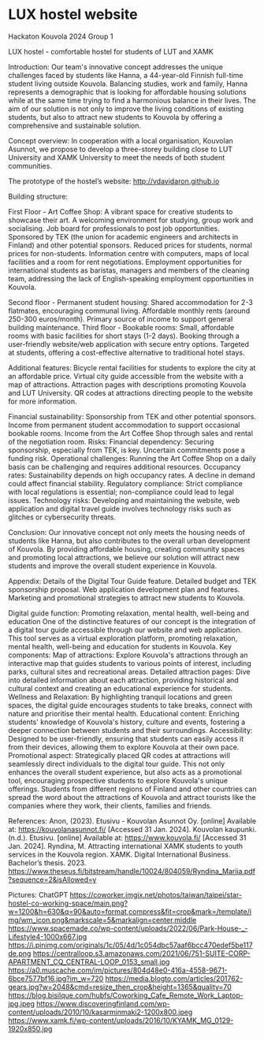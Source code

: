 # LUX hostel website
Hackaton Kouvola 2024 Group 1

 
LUX hostel - comfortable hostel for students of LUT and XAMK

Introduction:
Our team's innovative concept addresses the unique challenges faced by students like Hanna, a 44-year-old Finnish full-time student living outside Kouvola. Balancing studies, work and family, Hanna represents a demographic that is looking for affordable housing solutions while at the same time trying to find a harmonious balance in their lives. The aim of our solution is not only to improve the living conditions of existing students, but also to attract new students to Kouvola by offering a comprehensive and sustainable solution.

Concept overview:
In cooperation with a local organisation, Kouvolan Asunnot, we propose to develop a three-storey building close to LUT University and XAMK University to meet the needs of both student communities.

The prototype of the hostel’s website: http://vdavidaron.github.io 

Building structure:

First Floor - Art Coffee Shop:
A vibrant space for creative students to showcase their art.
A welcoming environment for studying, group work and socialising.
Job board for professionals to post job opportunities.
Sponsored by TEK (the union for academic engineers and architects in Finland) and other potential sponsors.
Reduced prices for students, normal prices for non-students.
Information centre with computers, maps of local facilities and a room for rent negotiations.
Employment opportunities for international students as baristas, managers and members of the cleaning team, addressing the lack of English-speaking employment opportunities in Kouvola.

Second floor - Permanent student housing:
Shared accommodation for 2-3 flatmates, encouraging communal living.
Affordable monthly rents (around 250-300 euros/month).
Primary source of income to support general building maintenance.
Third floor - Bookable rooms:
Small, affordable rooms with basic facilities for short stays (1-2 days).
Booking through a user-friendly website/web application with secure entry options.
Targeted at students, offering a cost-effective alternative to traditional hotel stays.

Additional features:
Bicycle rental facilities for students to explore the city at an affordable price.
Virtual city guide accessible from the website with a map of attractions.
Attraction pages with descriptions promoting Kouvola and LUT University.
QR codes at attractions directing people to the website for more information.

Financial sustainability:
Sponsorship from TEK and other potential sponsors.
Income from permanent student accommodation to support occasional bookable rooms.
Income from the Art Coffee Shop through sales and rental of the negotiation room.
Risks:
Financial dependency: Securing sponsorship, especially from TEK, is key. Uncertain commitments pose a funding risk.
Operational challenges: Running the Art Coffee Shop on a daily basis can be challenging and requires additional resources.
Occupancy rates: Sustainability depends on high occupancy rates. A decline in demand could affect financial stability.
Regulatory compliance: Strict compliance with local regulations is essential; non-compliance could lead to legal issues.
Technology risks: Developing and maintaining the website, web application and digital travel guide involves technology risks such as glitches or cybersecurity threats.

Conclusion:
Our innovative concept not only meets the housing needs of students like Hanna, but also contributes to the overall urban development of Kouvola. By providing affordable housing, creating community spaces and promoting local attractions, we believe our solution will attract new students and improve the overall student experience in Kouvola.


Appendix:
Details of the Digital Tour Guide feature.
Detailed budget and TEK sponsorship proposal.
Web application development plan and features.
Marketing and promotional strategies to attract new students to Kouvola.

Digital guide function: Promoting relaxation, mental health, well-being and education
One of the distinctive features of our concept is the integration of a digital tour guide accessible through our website and web application. This tool serves as a virtual exploration platform, promoting relaxation, mental health, well-being and education for students in Kouvola.
Key components:
Map of attractions: Explore Kouvola's attractions through an interactive map that guides students to various points of interest, including parks, cultural sites and recreational areas.
Detailed attraction pages: Dive into detailed information about each attraction, providing historical and cultural context and creating an educational experience for students.
Wellness and Relaxation: By highlighting tranquil locations and green spaces, the digital guide encourages students to take breaks, connect with nature and prioritise their mental health.
Educational content: Enriching students' knowledge of Kouvola's history, culture and events, fostering a deeper connection between students and their surroundings.
Accessibility: Designed to be user-friendly, ensuring that students can easily access it from their devices, allowing them to explore Kouvola at their own pace.
Promotional aspect: Strategically placed QR codes at attractions will seamlessly direct individuals to the digital tour guide. This not only enhances the overall student experience, but also acts as a promotional tool, encouraging prospective students to explore Kouvola's unique offerings. Students from different regions of Finland and other countries can spread the word about the attractions of Kouvola and attract tourists like the companies where they work, their clients, families and friends.   

References:
Anon, (2023). Etusivu - Kouvolan Asunnot Oy. [online] Available at: https://kouvolanasunnot.fi/ [Accessed 31 Jan. 2024].
Kouvolan kaupunki. (n.d.). Etusivu. [online] Available at: https://www.kouvola.fi/ [Accessed 31 Jan. 2024].
Ryndina, M. Attracting international XAMK students to youth services in the Kouvola region. XAMK. Digital International Business. Bachelor’s thesis. 2023. https://www.theseus.fi/bitstream/handle/10024/804059/Ryndina_Mariia.pdf?sequence=2&isAllowed=y

Pictures:​
ChatGPT​
https://coworker.imgix.net/photos/taiwan/taipei/star-hostel-co-working-space/main.png?w=1200&h=630&q=90&auto=format,compress&fit=crop&mark=/template/img/wm_icon.png&markscale=5&markalign=center,middle
https://www.spacemade.co/wp-content/uploads/2022/06/Park-House-_-Lifestyle4-1000x667.jpg 
https://i.pinimg.com/originals/1c/05/4d/1c054dbc57aaf6bcc470edef5be117de.png
https://centralloop.s3.amazonaws.com/2021/06/751-SUITE-CORP-APARTMENT_CQ_CENTRAL-LOOP_0153_small.jpg
https://a0.muscache.com/im/pictures/804d48e0-416a-4558-9671-6bce7577bf16.jpg?im_w=720
https://media.blogto.com/articles/201762-gears.jpg?w=2048&cmd=resize_then_crop&height=1365&quality=70
https://blog.bisilque.com/hubfs/Coworking_Cafe_Remote_Work_Laptop-jpg.jpeg 
https://www.discoveringfinland.com/wp-content/uploads/2010/10/kasarminmaki2-1200x800.jpeg
https://www.xamk.fi/wp-content/uploads/2016/10/KYAMK_MG_0129-1920x850.jpg

